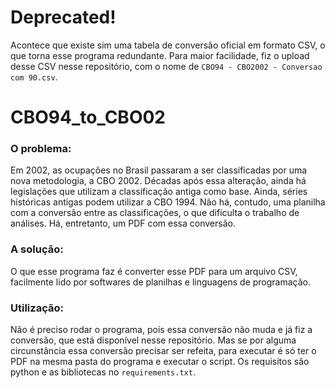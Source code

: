 # Deprecated!

Acontece que existe sim uma tabela de conversão oficial em formato CSV, o que torna esse programa redundante. Para maior facilidade, fiz o upload desse CSV nesse repositório, com o nome de ```CBO94 - CBO2002 - Conversao com 90.csv```.

# CBO94_to_CBO02

### O problema:
Em 2002, as ocupações no Brasil passaram a ser classificadas por uma nova metodologia, a CBO 2002. Décadas após essa alteração, ainda há legislações que utilizam a classificação antiga como base. Ainda, séries históricas antigas podem utilizar a CBO 1994. Não há, contudo, uma planilha com a conversão entre as classificações, o que dificulta o trabalho de análises. Há, entretanto, um PDF com essa conversão.

### A solução:
O que esse programa faz é converter esse PDF para um arquivo CSV, facilmente lido por softwares de planilhas e linguagens de programação.

### Utilização:
Não é preciso rodar o programa, pois essa conversão não muda e já fiz a conversão, que está disponível nesse repositório. Mas se por alguma circunstância essa conversão precisar ser refeita, para executar é só ter o PDF na mesma pasta do programa e executar o script. Os requisitos são python e as bibliotecas no ```requirements.txt```.
